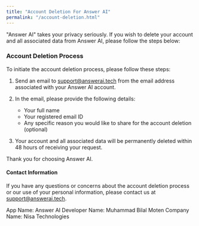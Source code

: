 ```yaml
---
title: "Account Deletion For Answer AI"
permalink: "/account-deletion.html"
---
```


"Answer AI" takes your privacy seriously. If you wish to delete your account and all associated data from Answer AI, please follow the steps below:

### Account Deletion Process

To initiate the account deletion process, please follow these steps:

1. Send an email to [support@answerai.tech](mailto:support@answerai.tech) from the email address associated with your Answer AI account.

2. In the email, please provide the following details:
   - Your full name
   - Your registered email ID
   - Any specific reason you would like to share for the account deletion (optional)

3. Your account and all associated data will be permanently deleted within 48 hours of receiving your request.

Thank you for choosing Answer AI.

#### Contact Information
If you have any questions or concerns about the account deletion process or our use of your personal information, please contact us at [support@answerai.tech](mailto:support@answerai.tech).

App Name: Answer AI
Developer Name: Muhammad Bilal Moten
Company Name: Nisa Technologies
